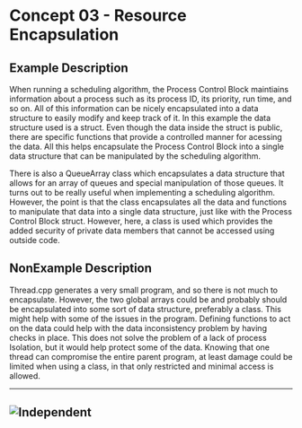 # Concept 03 - Resource Encapsulation

## Example Description
When running a scheduling algorithm, the Process Control Block maintiains 
information about a process such as its process ID, its priority, run time, and so on. 
All of this information can be nicely encapsulated into a data structure 
to easily modify and keep track of it. In this example the data structure used 
is a struct. Even though the data inside the struct is public, there are 
specific functions that provide a controlled manner for acessing the data. All 
this helps encapsulate the Process Control Block into a single data structure that can be 
manipulated by the scheduling algorithm.

There is also a QueueArray class which encapsulates a data structure that allows 
for an array of queues and special manipulation of those queues. It turns out to 
be really useful when implementing a scheduling algorithm. However, the point is 
that the class encapsulates all the data and functions to manipulate that data 
into a single data structure, just like with the Process Control Block struct. However, 
here, a class is used which provides the added security of private data members 
that cannot be accessed using outside code.

## NonExample Description

Thread.cpp generates a very small program, and so there is not much to 
encapsulate. However, the two global arrays could be and probably should be 
encapsulated into some sort of data structure, preferably a class. This might 
help with some of the issues in the program. Defining functions to act on the 
data could help with the data inconsistency problem by having checks in place. 
This does not solve the problem of a lack of process Isolation, but it would 
help protect some of the data. Knowing that one thread can compromise the entire 
parent program, at least damage could be limited when using a class, in that 
only restricted and minimal access is allowed.

----
![Independent](/Concept03-ResourceEncapsulation/ind.gif)
----